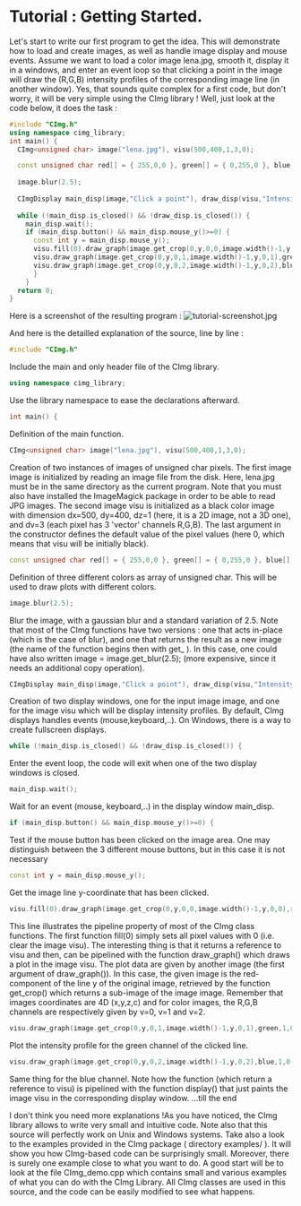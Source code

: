 # Tutorial : Getting Started.

Let's start to write our first program to get the idea. This will demonstrate how to load and create images, as well as handle image display and mouse events. Assume we want to load a color image lena.jpg, smooth it, display it in a windows, and enter an event loop so that clicking a point in the image will draw the (R,G,B) intensity profiles of the corresponding image line (in another window). Yes, that sounds quite complex for a first code, but don't worry, it will be very simple using the CImg library ! Well, just look at the code below, it does the task :
```c++
#include "CImg.h"
using namespace cimg_library;
int main() {
  CImg<unsigned char> image("lena.jpg"), visu(500,400,1,3,0);

  const unsigned char red[] = { 255,0,0 }, green[] = { 0,255,0 }, blue[] = { 0,0,255 };
  
  image.blur(2.5);
  
  CImgDisplay main_disp(image,"Click a point"), draw_disp(visu,"Intensity profile");
  
  while (!main_disp.is_closed() && !draw_disp.is_closed()) {
    main_disp.wait();
    if (main_disp.button() && main_disp.mouse_y()>=0) {
      const int y = main_disp.mouse_y();
      visu.fill(0).draw_graph(image.get_crop(0,y,0,0,image.width()-1,y,0,0),red,1,1,0,255,0);
      visu.draw_graph(image.get_crop(0,y,0,1,image.width()-1,y,0,1),green,1,1,0,255,0);
      visu.draw_graph(image.get_crop(0,y,0,2,image.width()-1,y,0,2),blue,1,1,0,255,0).display(draw_disp);
      }
    }
  return 0;
}
```

Here is a screenshot of the resulting program :
![tutorial-screenshot.jpg](http://cimg.eu/img/tutorial.jpg)

And here is the detailled explanation of the source, line by line :
```c++
#include "CImg.h" 
```
Include the main and only header file of the CImg library.

```c++
using namespace cimg_library; 
```
Use the library namespace to ease the declarations afterward.

```c++
int main() { 
```
Definition of the main function.

```c++
CImg<unsigned char> image("lena.jpg"), visu(500,400,1,3,0); 
```
Creation of two instances of images of unsigned char pixels. The first image image is initialized by reading an image file from the disk. Here, lena.jpg must be in the same directory as the current program. Note that you must also have installed the ImageMagick package in order to be able to read JPG images. The second image visu is initialized as a black color image with dimension dx=500, dy=400, dz=1 (here, it is a 2D image, not a 3D one), and dv=3 (each pixel has 3 'vector' channels R,G,B). The last argument in the constructor defines the default value of the pixel values (here 0, which means that visu will be initially black).

```c++
const unsigned char red[] = { 255,0,0 }, green[] = { 0,255,0 }, blue[] = { 0,0,255 }; 
```
Definition of three different colors as array of unsigned char. This will be used to draw plots with different colors.

```c++
image.blur(2.5); 
```
Blur the image, with a gaussian blur and a standard variation of 2.5. Note that most of the CImg functions have two versions : one that acts in-place (which is the case of blur), and one that returns the result as a new image (the name of the function begins then with get_ ). In this case, one could have also written image = image.get_blur(2.5); (more expensive, since it needs an additional copy operation).

```c++
CImgDisplay main_disp(image,"Click a point"), draw_disp(visu,"Intensity profile"); 
```
Creation of two display windows, one for the input image image, and one for the image visu which will be display intensity profiles. By default, CImg displays handles events (mouse,keyboard,..). On Windows, there is a way to create fullscreen displays.

```c++
while (!main_disp.is_closed() && !draw_disp.is_closed()) { 
```
Enter the event loop, the code will exit when one of the two display windows is closed.

```c++
main_disp.wait(); 
```
Wait for an event (mouse, keyboard,..) in the display window main_disp.

```c++
if (main_disp.button() && main_disp.mouse_y()>=0) { 
```
Test if the mouse button has been clicked on the image area. One may distinguish between the 3 different mouse buttons, but in this case it is not necessary

```c++
const int y = main_disp.mouse_y(); 
```
Get the image line y-coordinate that has been clicked.

```c++
visu.fill(0).draw_graph(image.get_crop(0,y,0,0,image.width()-1,y,0,0),red,1,0,256,0); 
```
This line illustrates the pipeline property of most of the CImg class functions. The first function fill(0) simply sets all pixel values with 0 (i.e. clear the image visu). The interesting thing is that it returns a reference to visu and then, can be pipelined with the function draw_graph() which draws a plot in the image visu. The plot data are given by another image (the first argument of draw_graph()). In this case, the given image is the red-component of the line y of the original image, retrieved by the function get_crop() which returns a sub-image of the image image. Remember that images coordinates are 4D (x,y,z,c) and for color images, the R,G,B channels are respectively given by v=0, v=1 and v=2.

```c++
visu.draw_graph(image.get_crop(0,y,0,1,image.width()-1,y,0,1),green,1,0,256,0); 
```
Plot the intensity profile for the green channel of the clicked line.

```c++
visu.draw_graph(image.get_crop(0,y,0,2,image.width()-1,y,0,2),blue,1,0,256,0).display(draw_disp); 
```
Same thing for the blue channel. Note how the function (which return a reference to visu) is pipelined with the function display() that just paints the image visu in the corresponding display window.
...till the end 

I don't think you need more explanations !As you have noticed, the CImg library allows to write very small and intuitive code. Note also that this source will perfectly work on Unix and Windows systems. Take also a look to the examples provided in the CImg package ( directory examples/ ). It will show you how CImg-based code can be surprisingly small. Moreover, there is surely one example close to what you want to do. A good start will be to look at the file CImg_demo.cpp which contains small and various examples of what you can do with the CImg Library. All CImg classes are used in this source, and the code can be easily modified to see what happens. 
